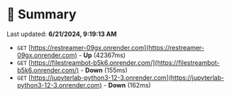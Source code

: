 # 📖 Summary
Last updated: **6/21/2024, 9:19:13 AM**

- `GET` [https://restreamer-09gx.onrender.com](https://restreamer-09gx.onrender.com) - **Up** (42367ms)
- `GET` [https://filestreambot-b5k6.onrender.com/](https://filestreambot-b5k6.onrender.com/) - **Down** (155ms)
- `GET` [https://jupyterlab-python3-12-3.onrender.com](https://jupyterlab-python3-12-3.onrender.com) - **Down** (162ms)

